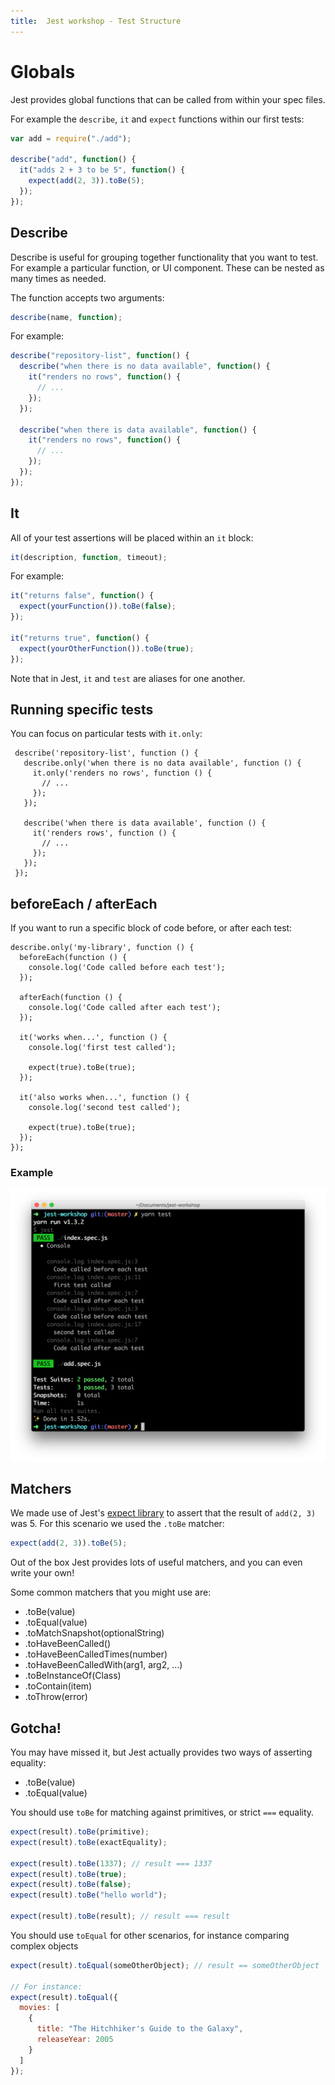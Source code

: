 ```yaml
---
title:  Jest workshop - Test Structure
---
```


# Globals

Jest provides global functions that can be called from within your spec files.

For example the `describe`, `it` and `expect` functions within our first tests:

```javascript
var add = require("./add");

describe("add", function() {
  it("adds 2 + 3 to be 5", function() {
    expect(add(2, 3)).toBe(5);
  });
});
```

## Describe

Describe is useful for grouping together functionality that you want to test. For example a
particular function, or UI component. These can be nested as many times as needed.

The function accepts two arguments:

```javascript
describe(name, function);
```

For example:

```javascript
describe("repository-list", function() {
  describe("when there is no data available", function() {
    it("renders no rows", function() {
      // ...
    });
  });

  describe("when there is data available", function() {
    it("renders no rows", function() {
      // ...
    });
  });
});
```

## It

All of your test assertions will be placed within an `it` block:

```javascript
it(description, function, timeout);
```

For example:

```javascript
it("returns false", function() {
  expect(yourFunction()).toBe(false);
});

it("returns true", function() {
  expect(yourOtherFunction()).toBe(true);
});
```

Note that in Jest, `it` and `test` are aliases for one another.

## Running specific tests

You can focus on particular tests with `it.only`:

```javascript{"highlight": "3"}
 describe('repository-list', function () {
   describe.only('when there is no data available', function () {
     it.only('renders no rows', function () {
       // ...
     });
   });

   describe('when there is data available', function () {
     it('renders rows', function () {
       // ...
     });
   });
 });
```

## beforeEach / afterEach

If you want to run a specific block of code before, or after each test:

```javascript{"highlight": "2-8"}
describe.only('my-library', function () {
  beforeEach(function () {
    console.log('Code called before each test');
  });

  afterEach(function () {
    console.log('Code called after each test');
  });

  it('works when...', function () {
    console.log('first test called');

    expect(true).toBe(true);
  });

  it('also works when...', function () {
    console.log('second test called');

    expect(true).toBe(true);
  });
});
```

### Example

![](./before-each.png "Picture shows a beforeEach console.log running before the test body log, followed by a subsequent afterEach log")

## Matchers

We made use of Jest's [expect library](https://facebook.github.io/jest/docs/en/expect.html) to
assert that the result of `add(2, 3)` was 5. For this scenario we used the `.toBe` matcher:

```javascript
expect(add(2, 3)).toBe(5);
```

Out of the box Jest provides lots of useful matchers, and you can even write your own!

Some common matchers that you might use are:

* .toBe(value)
* .toEqual(value)
* .toMatchSnapshot(optionalString)
* .toHaveBeenCalled()
* .toHaveBeenCalledTimes(number)
* .toHaveBeenCalledWith(arg1, arg2, ...)
* .toBeInstanceOf(Class)
* .toContain(item)
* .toThrow(error)

## Gotcha!

You may have missed it, but Jest actually provides two ways of asserting equality:

* .toBe(value)
* .toEqual(value)

You should use `toBe` for matching against primitives, or strict `===` equality.

```javascript
expect(result).toBe(primitive);
expect(result).toBe(exactEquality);

expect(result).toBe(1337); // result === 1337
expect(result).toBe(true);
expect(result).toBe(false);
expect(result).toBe("hello world");

expect(result).toBe(result); // result === result
```

You should use `toEqual` for other scenarios, for instance comparing complex objects

```javascript
expect(result).toEqual(someOtherObject); // result == someOtherObject

// For instance:
expect(result).toEqual({
  movies: [
    {
      title: "The Hitchhiker's Guide to the Galaxy",
      releaseYear: 2005
    }
  ]
});
```
